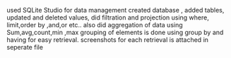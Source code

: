 used SQLite Studio for data management
created database , added tables, updated and deleted values, did filtration and projection using where, limit,order by ,and,or etc..
also did aggregation of data using Sum,avg,count,min ,max
grouping of elements is done using group by and having for easy retrieval.
screenshots for each retrieval is attached in seperate file
